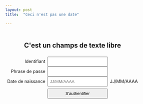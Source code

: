 ```yaml
---
layout: post 
title:  "Ceci n'est pas une date"

---
```


<form role="form" id="date">
	<h2>C'est un champs de texte libre</h2>
	<div>
		<label for="Identifiant">Identifiant</label>
		<input type="text" id="Identifiant">
	</div>
	<div>
		<label for="Password">Phrase de passe</label>
		<input type="password" id="Password">
	</div>
	<div>
    	<label for="DateDeNaissance">Date de  naissance</label>
		<input type="text" id="DateDeNaissance" aria-describedby="DateDeNaissance_Aide" pattern="\d{1,2}/\d{1,2}/\d{4}" placeholder="JJ/MM/AAAA">
		<span class="text-hide" id="DateDeNaissance_Aide" >JJ/MM/AAAA</span>
	</div>
	<div>
		<div></div>
		<input type="submit" value="S'authentifier">
	</div>
</form>

<style>
	form#date {display:table}
	form#date > h2 {display:table-caption;text-align:center;padding:.4rem}
	form#date > div {display:table-row}
	form#date > div > * {display:table-cell;padding:.4rem}
	form#date label {text-align: right}
	form#date input[type=submit] {margin-top:.4rem;width:100%;}
</style>